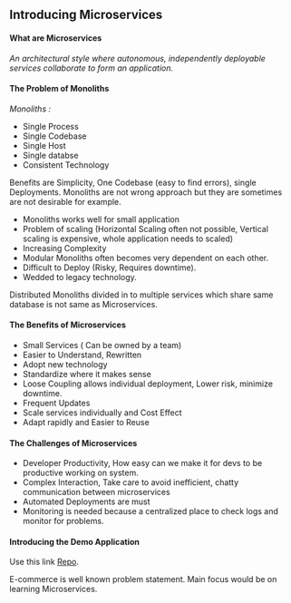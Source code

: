 ## Introducing Microservices

#### What are Microservices

*An architectural style where autonomous, independently deployable services collaborate to form an application.*

#### The Problem of Monoliths

*Monoliths :* 

- Single Process
- Single Codebase
- Single Host
- Single databse
- Consistent Technology

Benefits are Simplicity, One Codebase (easy to find errors), single Deployments. Monoliths are not wrong approach but they are sometimes are not desirable for example.

- Monoliths works well for small application
- Problem of scaling (Horizontal Scaling often not possible, Vertical scaling is expensive, whole application needs to scaled)
- Increasing Complexity
- Modular Monoliths often becomes very dependent on each other.
- Difficult to Deploy (Risky, Requires downtime).
- Wedded to legacy technology.

Distributed Monoliths divided in to multiple services which share same database is not same as Microservices.

#### The Benefits of Microservices

- Small Services ( Can be owned by a team)
- Easier to Understand, Rewritten
- Adopt new technology
- Standardize where it makes sense
- Loose Coupling allows individual deployment, Lower risk, minimize downtime.
- Frequent Updates
- Scale services individually and Cost Effect
- Adapt rapidly and Easier to Reuse

#### The Challenges of Microservices

- Developer Productivity, How easy can we make it for devs to be productive working on system.
- Complex Interaction, Take care to avoid inefficient, chatty communication between microservices
- Automated Deployments are must
- Monitoring is needed because a centralized place to check logs and monitor for problems.

#### Introducing the Demo Application

Use this link [Repo](https://github.com/dotnet-architecture/eShopOnContainers).

E-commerce is well known problem statement. Main focus would be on learning Microservices.